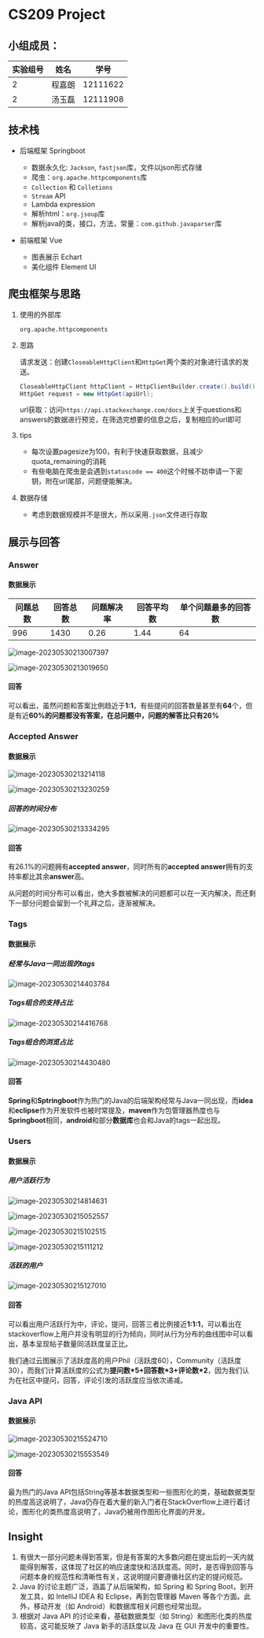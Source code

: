 # CS209 Project

## 小组成员：

| 实验组号 | 姓名   | 学号     |
| -------- | ------ | -------- |
| 2        | 程嘉朗 | 12111622 |
| 2        | 汤玉磊 | 12111908 |

## 技术栈

- 后端框架 Springboot
  - 数据永久化: `Jackson`, `fastjson`库，文件以json形式存储
  - 爬虫：`org.apache.httpcomponents`库
  - `Collection` 和 `Colletions`
  - `Stream` API
  - Lambda expression
  - 解析html：`org.jsoup`库
  - 解析java的类，接口，方法，常量：`com.github.javaparser`库

- 前端框架 Vue
  - 图表展示 Echart
  - 美化组件 Element UI


## 爬虫框架与思路

  1. 使用的外部库

     `org.apache.httpcomponents`

  2. 思路

     请求发送：创建`CloseableHttpClient`和`HttpGet`两个类的对象进行请求的发送。

     ```java
     CloseableHttpClient httpClient = HttpClientBuilder.create().build();
     HttpGet request = new HttpGet(apiUrl);
     ```

     url获取：访问`https://api.stackexchange.com/docs`上关于questions和answers的数据进行预览，在筛选完想要的信息之后，复制相应的url即可

  3. tips

     - 每次设置pagesize为100，有利于快速获取数据，且减少quota_remaining的消耗
     - 有些电脑在爬虫是会遇到`statuscode == 400`这个时候不妨申请一下密钥，附在url尾部，问题便能解决。

  4. 数据存储

     - 考虑到数据规模并不是很大，所以采用`.json`文件进行存取

## 展示与回答

### Answer

#### 数据展示

| 问题总数 | 回答总数 | 问题解决率 | 回答平均数 | 单个问题最多的回答数 |
| -------- | -------- | ---------- | ---------- | -------------------- |
| 996      | 1430     | 0.26       | 1.44       | 64                   |

![image-20230530213007397](C:\Users\86133\AppData\Roaming\Typora\typora-user-images\image-20230530213007397.png)

![image-20230530213019650](C:\Users\86133\AppData\Roaming\Typora\typora-user-images\image-20230530213019650.png)

#### 回答

可以看出，虽然问题和答案比例趋近于**1:1**，有些提问的回答数量甚至有**64**个，但是有近**60%**的问题都没有答案，在总问题中，问题的解答比只有**26%**

### Accepted Answer

#### 数据展示

![image-20230530213214118](C:\Users\86133\AppData\Roaming\Typora\typora-user-images\image-20230530213214118.png)

![image-20230530213230259](C:\Users\86133\AppData\Roaming\Typora\typora-user-images\image-20230530213230259.png)

##### 回答的时间分布

![image-20230530213334295](C:\Users\86133\AppData\Roaming\Typora\typora-user-images\image-20230530213334295.png)

#### 回答

有26.1%的问题拥有**accepted answer**，同时所有的**accepted answer**拥有的支持率都比其余**answer**高。

从问题的时间分布可以看出，绝大多数被解决的问题都可以在一天内解决，而还剩下一部分问题会留到一个礼拜之后，逐渐被解决。

### Tags

#### 数据展示

##### 经常与Java一同出现的tags

![image-20230530214403784](C:\Users\86133\AppData\Roaming\Typora\typora-user-images\image-20230530214403784.png)

##### Tags组合的支持占比

![image-20230530214416768](C:\Users\86133\AppData\Roaming\Typora\typora-user-images\image-20230530214416768.png)

##### Tags组合的浏览占比

![image-20230530214430480](C:\Users\86133\AppData\Roaming\Typora\typora-user-images\image-20230530214430480.png)

#### 回答

**Spring**和**Sptringboot**作为热门的Java的后端架构经常与Java一同出现，而**idea**和**eclipse**作为开发软件也被时常提及，**maven**作为包管理器热度也与**Springboot**相同，**android**和部分**数据库**也会和Java的tags一起出现。

### Users

#### 数据展示

##### 用户活跃行为

![image-20230530214814631](C:\Users\86133\AppData\Roaming\Typora\typora-user-images\image-20230530214814631.png)

![image-20230530215052557](C:\Users\86133\AppData\Roaming\Typora\typora-user-images\image-20230530215052557.png)

![image-20230530215102515](C:\Users\86133\AppData\Roaming\Typora\typora-user-images\image-20230530215102515.png)

![image-20230530215111212](C:\Users\86133\AppData\Roaming\Typora\typora-user-images\image-20230530215111212.png)

##### 活跃的用户

![image-20230530215127010](C:\Users\86133\AppData\Roaming\Typora\typora-user-images\image-20230530215127010.png)

#### 回答

可以看出用户活跃行为中，评论，提问，回答三者比例接近**1:1:1**，可以看出在stackoverflow上用户并没有明显的行为倾向，同时从行为分布的曲线图中可以看出，基本呈现帖子数量同活跃度呈正比。

我们通过云图展示了活跃度高的用户Phil（活跃度60），Community（活跃度30），而我们计算活跃度的公式为**提问数*5+回答数\*3+评论数\*2**，因为我们认为在社区中提问，回答，评论引发的活跃度应当依次递减。

### Java API

#### 数据展示

![image-20230530215524710](C:\Users\86133\AppData\Roaming\Typora\typora-user-images\image-20230530215524710.png)

![image-20230530215553549](C:\Users\86133\AppData\Roaming\Typora\typora-user-images\image-20230530215553549.png)

#### 回答

最为热门的Java API包括String等基本数据类型和一些图形化的类，基础数据类型的热度高这说明了，Java仍存在着大量的新入门者在StackOverflow上进行着讨论，图形化的类热度高说明了，Java仍被用作图形化界面的开发。

## Insight

1. 有很大一部分问题未得到答案，但是有答案的大多数问题在提出后的一天内就能得到解答，这体现了社区的响应速度快和活跃度高。同时，是否得到回答与问题本身的规范性和清晰性有关，这说明提问要遵循社区约定的提问规范。
2. Java 的讨论主题广泛，涵盖了从后端架构，如 Spring 和 Spring Boot，到开发工具，如 IntelliJ IDEA 和 Eclipse，再到包管理器 Maven 等各个方面。此外，移动开发（如 Android）和数据库相关问题也经常出现。
3. 根据对 Java API 的讨论来看，基础数据类型（如 String）和图形化类的热度较高，这可能反映了 Java 新手的活跃度以及 Java 在 GUI 开发中的重要性。
